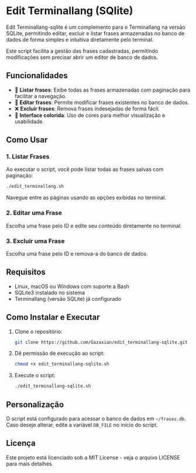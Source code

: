 # Edit Terminallang (SQlite)

Edit Terminallang-sqlite é um complemento para o Terminallang na versão SQLite, permitindo editar, excluir e listar frases armazenadas no banco de dados de forma simples e intuitiva diretamente pelo terminal.

Este script facilita a gestão das frases cadastradas, permitindo modificações sem precisar abrir um editor de banco de dados.

## Funcionalidades

- 📝 **Listar frases**: Exibe todas as frases armazenadas com paginação para facilitar a navegação.
- 🔄 **Editar frases**: Permite modificar frases existentes no banco de dados.
- ❌ **Excluir frases**: Remova frases indesejadas de forma fácil.
- 🏢 **Interface colorida**: Uso de cores para melhor visualização e usabilidade.

## Como Usar

### 1. Listar Frases
Ao executar o script, você pode listar todas as frases salvas com paginação:
```bash
./edit_terminallang.sh
```
Navegue entre as páginas usando as opções exibidas no terminal.

### 2. Editar uma Frase
Escolha uma frase pelo ID e edite seu conteúdo diretamente no terminal.

### 3. Excluir uma Frase
Escolha uma frase pelo ID e remova-a do banco de dados.

## Requisitos

- Linux, macOS ou Windows com suporte a Bash
- SQLite3 instalado no sistema
- Terminallang (versão SQLite) já configurado

## Como Instalar e Executar

1. Clone o repositório:
   ```bash
   git clone https://github.com/Gazaxian/edit_terminallang-sqlite.git
   ```
2. Dê permissão de execução ao script:
   ```bash
   chmod +x edit_terminallang-sqlite.sh
   ```
3. Execute o script:
   ```bash
   ./edit_terminallang-sqlite.sh
   ```

## Personalização
O script está configurado para acessar o banco de dados em `~/frases.db`. Caso deseje alterar, edite a variável `DB_FILE` no início do script.

## Licença
Este projeto está licenciado sob a MIT License - veja o arquivo LICENSE para mais detalhes.

